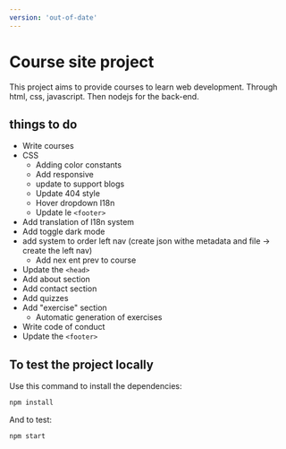 ```yaml
---
version: 'out-of-date'
---
```


# Course site project

This project aims to provide courses to learn web development.
Through html, css, javascript. Then nodejs for the back-end.

## things to do

- Write courses
- CSS
    - Adding color constants
    - Add responsive 
    - update to support blogs
    - Update 404 style
    - Hover dropdown I18n
    - Update le `<footer>`
- Add translation of I18n system
- Add toggle dark mode
- add system to order left nav (create json withe metadata and file -> create the left nav)
    - Add nex ent prev to course
- Update the `<head>`
- Add about section 
- Add contact section
- Add quizzes
- Add "exercise" section
    - Automatic generation of exercises 
- Write code of conduct
- Update the `<footer>`

## To test the project locally

Use this command to install the dependencies:

```bash
npm install
```

And to test:

```bash
npm start
```
